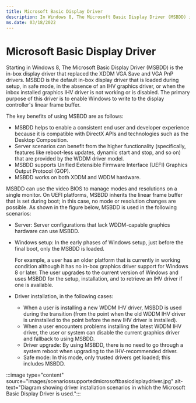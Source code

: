 ```yaml
---
title: Microsoft Basic Display Driver
description: In Windows 8, The Microsoft Basic Display Driver (MSBDD) is the in-box display driver that replaces the XDDM VGA Save and VGA PnP drivers.
ms.date: 03/18/2022
---
```


# Microsoft Basic Display Driver

Starting in Windows 8, The Microsoft Basic Display Driver (MSBDD) is the in-box display driver that replaced the XDDM VGA Save and VGA PnP drivers. MSBDD is the default in-box display driver that is loaded during setup, in safe mode, in the absence of an IHV graphics driver, or when the inbox installed graphics IHV driver is not working or is disabled. The primary purpose of this driver is to enable Windows to write to the display controller's linear frame buffer.

The key benefits of using MSBDD are as follows:

- MSBDD helps to enable a consistent end user and developer experience because it is compatible with DirectX APIs and technologies such as the Desktop Composition.
- Server scenarios can benefit from the higher functionality (specifically, features like reboot-less updates, dynamic start and stop, and so on) that are provided by the WDDM driver model.
- MSBDD supports Unified Extensible Firmware Interface (UEFI) Graphics Output Protocol (GOP).
- MSBDD works on both XDDM and WDDM hardware.

MSBDD can use the video BIOS to manage modes and resolutions on a single monitor. On UEFI platforms, MSBDD inherits the linear frame buffer that is set during boot; in this case, no mode or resolution changes are possible. As shown in the figure below, MSBDD is used in the following scenarios:

- Server: Server configurations that lack WDDM-capable graphics hardware can use MSBDD.
- Windows setup: In the early phases of Windows setup, just before the final boot, only the MSBDD is loaded.

    For example, a user has an older platform that is currently in working condition although it has no in-box graphics driver support for Windows 8 or later. The user upgrades to the current version of Windows and uses MSBDD for the setup, installation, and to retrieve an IHV driver if one is available.

- Driver installation, in the following cases:
  - When a user is installing a new WDDM IHV driver, MSBDD is used during the transition (from the point when the old WDDM IHV driver is uninstalled to the point before the new IHV driver is installed).
  - When a user encounters problems installing the latest WDDM IHV driver, the user or system can disable the current graphics driver and fallback to using MSBDD.
  - Driver upgrade: By using MSBDD, there is no need to go through a system reboot when upgrading to the IHV-recommended driver.
  - Safe mode: In this mode, only trusted drivers get loaded; this includes MSBDD.

:::image type="content" source="images/scenariossupportedmicrosoftbasicdisplaydriver.jpg" alt-text="Diagram showing driver installation scenarios in which the Microsoft Basic Display Driver is used.":::
